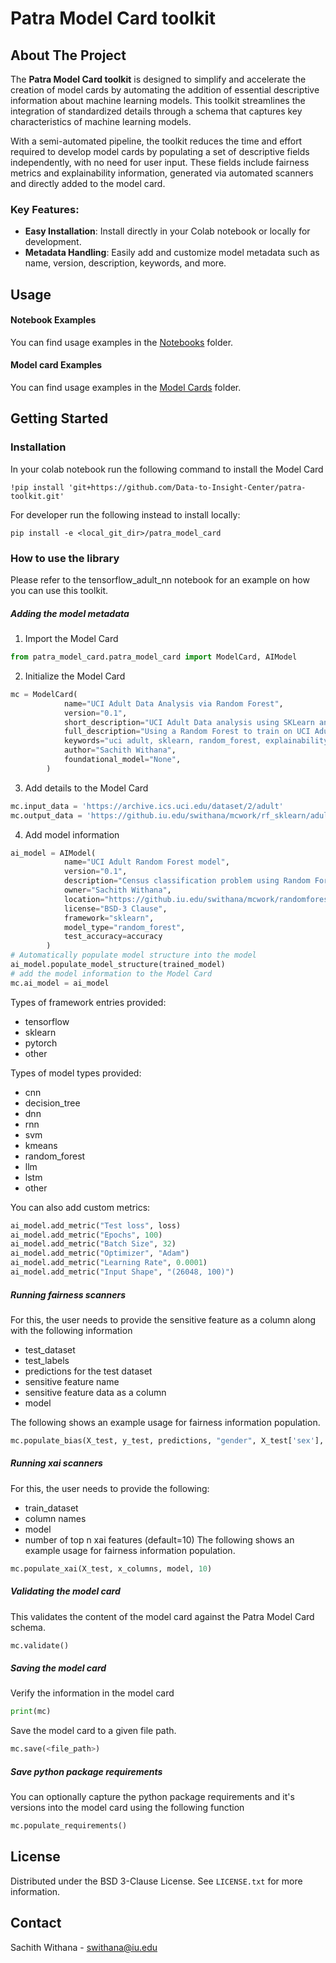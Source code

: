 # Patra Model Card toolkit

## About The Project

The **Patra Model Card toolkit** is designed to simplify and accelerate the creation of model cards by automating the addition of essential descriptive information about machine learning models. This toolkit streamlines the integration of standardized details through a schema that captures key characteristics of machine learning models.

With a semi-automated pipeline, the toolkit reduces the time and effort required to develop model cards by populating a set of descriptive fields independently, with no need for user input. These fields include fairness metrics and explainability information, generated via automated scanners and directly added to the model card.

### Key Features:
- **Easy Installation**: Install directly in your Colab notebook or locally for development.
- **Metadata Handling**: Easily add and customize model metadata such as name, version, description, keywords, and more.

## Usage
#### Notebook Examples
You can find usage examples in the [Notebooks](./examples/notebooks) folder.

#### Model card Examples
You can find usage examples in the [Model Cards](./examples/model_cards) folder.

## Getting Started

### Installation
In your colab notebook run the following command to install the Model Card
```shell
!pip install 'git+https://github.com/Data-to-Insight-Center/patra-toolkit.git'
```

For developer run the following instead to install locally:
```shell
pip install -e <local_git_dir>/patra_model_card
```

### How to use the library
Please refer to the tensorflow_adult_nn notebook for an example on how you can use this toolkit. 

##### Adding the model metadata

1. Import the Model Card
```python
from patra_model_card.patra_model_card import ModelCard, AIModel
```

2. Initialize the Model Card
```python
mc = ModelCard(
            name="UCI Adult Data Analysis via Random Forest",
            version="0.1",
            short_description="UCI Adult Data analysis using SKLearn and Random Forest",
            full_description="Using a Random Forest to train on UCI Adult Data Analysis",
            keywords="uci adult, sklearn, random_forest, explainability, fairness, fairlearn, shap",
            author="Sachith Withana",
            foundational_model="None",
        )
```

3. Add details to the Model Card
```python
mc.input_data = 'https://archive.ics.uci.edu/dataset/2/adult'
mc.output_data = 'https://github.iu.edu/swithana/mcwork/rf_sklearn/adult_model.pkl'
```

4. Add model information
```python
ai_model = AIModel(
            name="UCI Adult Random Forest model",
            version="0.1",
            description="Census classification problem using Random Forest",
            owner="Sachith Withana",
            location="https://github.iu.edu/swithana/mcwork/randomforest/adult_model.pkl",
            license="BSD-3 Clause",
            framework="sklearn",
            model_type="random_forest",
            test_accuracy=accuracy
        )
# Automatically populate model structure into the model
ai_model.populate_model_structure(trained_model)
# add the model information to the Model Card
mc.ai_model = ai_model
```

Types of framework entries provided:
- tensorflow
- sklearn
- pytorch
- other

Types of model types provided:
- cnn
- decision_tree
- dnn
- rnn
- svm
- kmeans
- random_forest
- llm
- lstm
- other

You can also add custom metrics: 
```python
ai_model.add_metric("Test loss", loss)
ai_model.add_metric("Epochs", 100)
ai_model.add_metric("Batch Size", 32)
ai_model.add_metric("Optimizer", "Adam")
ai_model.add_metric("Learning Rate", 0.0001)
ai_model.add_metric("Input Shape", "(26048, 100)")
```

##### Running fairness scanners

For this, the user needs to provide the sensitive feature as a column along with the following information
- test_dataset
- test_labels
- predictions for the test dataset
- sensitive feature name
- sensitive feature data as a column
- model

The following shows an example usage for fairness information population.
```python
mc.populate_bias(X_test, y_test, predictions, "gender", X_test['sex'], clf)
```

##### Running xai scanners

For this, the user needs to provide the following:
- train_dataset
- column names
- model
- number of top n xai features (default=10)
The following shows an example usage for fairness information population.
```python
mc.populate_xai(X_test, x_columns, model, 10)
```

##### Validating the model card
This validates the content of the model card against the Patra Model Card schema.
```python
mc.validate()
```


##### Saving the model card
Verify the information in the model card
```python
print(mc)
```

Save the model card to a given file path. 
```python
mc.save(<file_path>)
```

##### Save python package requirements 
You can optionally capture the python package requirements and it's versions into the model card using the following function

```python
mc.populate_requirements()
```

## License
Distributed under the BSD 3-Clause License. See `LICENSE.txt` for more information.

## Contact
Sachith Withana - swithana@iu.edu

